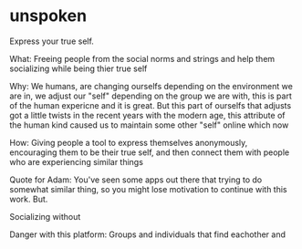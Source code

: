 # unspoken
Express your true self.

What:
Freeing people from the social norms and strings and help them socializing while being thier true self

Why:
We humans, are changing ourselfs depending on the environment we are in, we adjust our "self" depending on the group we are with, this is part of the human expericne and it is great. But this part of ourselfs that adjusts got a little twists in the recent years with the modern age, this attribute of the human kind caused us to maintain some other "self" online which now 

How:
Giving people a tool to express themselves anonymously, encouraging them to be their true self, and then connect them with people who are experiencing similar things


Quote for Adam:
You've seen some apps out there that trying to do somewhat similar thing, so you might lose motivation to continue with this work. But.


Socializing without 

Danger with this platform:
Groups and individuals that find eachother and  